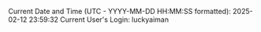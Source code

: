 Current Date and Time (UTC - YYYY-MM-DD HH:MM:SS formatted): 2025-02-12 23:59:32
Current User's Login: luckyaiman
